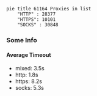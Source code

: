 
```mermaid
pie title 61164 Proxies in list
    "HTTP" : 28377
    "HTTPS": 10101
    "SOCKS" : 30848
```

### Some Info
#### Average Timeout

- mixed: 3.5s
- http: 1.8s
- https: 8.2s
- socks: 5.3s